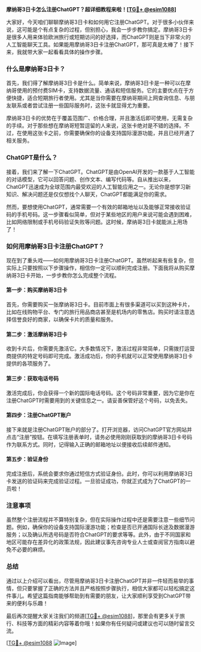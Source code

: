 **摩纳哥3日卡怎么注册ChatGPT？超详细教程来啦！[[TG💪+ @esim1088](https://t.me/s/esim1088)]**

大家好，今天咱们聊聊摩纳哥3日卡和如何用它注册ChatGPT。对于很多小伙伴来说，这可能是个有点复杂的过程，但别担心，我会一步步教你搞定。摩纳哥3日卡是很多人用来体验欧洲旅行或短期访问的好选择，而ChatGPT则是当下非常火的人工智能聊天工具。如果能用摩纳哥3日卡注册ChatGPT，那可真是太棒了！接下来，我就带大家一起看看具体的操作步骤。

### 什么是摩纳哥3日卡？

首先，我们得了解摩纳哥3日卡是什么。简单来说，摩纳哥3日卡是一种可以在摩纳哥使用的预付费SIM卡，支持数据流量、通话和短信服务。它的主要优点在于方便快捷，适合短期旅行者使用。尤其是当你需要在摩纳哥期间上网查询信息、与朋友联系或者尝试注册一些国际服务时，这张卡就显得尤为重要。

摩纳哥3日卡的优势在于覆盖范围广、价格合理，并且激活后即可使用，无需复杂的手续。对于那些想在摩纳哥短暂逗留的人来说，这张卡绝对是不错的选择。不过，在使用这张卡之前，你需要确保你的设备支持国际漫游功能，并且已经开通了相关服务。

### ChatGPT是什么？

接着，我们来了解一下ChatGPT。ChatGPT是由OpenAI开发的一款基于人工智能的对话模型，它可以回答问题、创作文本、编写代码等。自从推出以来，ChatGPT迅速成为全球范围内最受欢迎的人工智能应用之一。无论你是想学习新知识、解决问题还是仅仅想找个人聊天，ChatGPT都能满足你的需求。

然而，要想使用ChatGPT，通常需要一个有效的邮箱地址以及能够正常接收验证码的手机号码。这一步骤看似简单，但对于某些地区的用户来说可能会遇到困难，比如网络限制或手机号码验证失败等问题。这时候，摩纳哥3日卡就能派上用场了！

### 如何用摩纳哥3日卡注册ChatGPT？

现在到了重头戏——如何用摩纳哥3日卡注册ChatGPT。虽然听起来有些复杂，但实际上只要按照以下步骤操作，相信你一定可以顺利完成注册。下面我将从购买摩纳哥3日卡开始，一步步教你怎么完成整个流程。

#### 第一步：购买摩纳哥3日卡

首先，你需要购买一张摩纳哥3日卡。目前市面上有很多渠道可以买到这种卡片，比如在线购物平台、专门的旅行用品商店甚至是机场内的零售店。购买时请注意选择信誉良好的商家，以确保卡片的质量和服务。

#### 第二步：激活摩纳哥3日卡

收到卡片后，你需要先激活它。大多数情况下，激活过程非常简单，只需拨打运营商提供的特定号码即可完成。激活成功后，你的手机就可以正常使用摩纳哥3日卡提供的各项服务了。

#### 第三步：获取电话号码

激活完成后，你会获得一个新的国际电话号码。这个号码非常重要，因为它是你在注册ChatGPT时需要用到的关键信息之一。请妥善保管好这个号码，以免丢失。

#### 第四步：注册ChatGPT账户

接下来就是注册ChatGPT账户的部分了。打开浏览器，访问ChatGPT官方网站并点击“注册”按钮。在填写注册表单时，请务必使用刚刚获取到的摩纳哥3日卡号码作为联系方式。同时，记得输入正确的邮箱地址以便接收后续邮件通知。

#### 第五步：验证身份

完成注册后，系统会要求你通过短信方式验证身份。此时，你可以利用摩纳哥3日卡发送的验证码来完成验证过程。一旦验证成功，你就正式成为了ChatGPT的一员啦！

### 注意事项

虽然整个注册流程并不算特别复杂，但在实际操作过程中还是需要注意一些细节问题。例如，确保你的设备支持国际漫游功能；检查是否已开通国际长途及数据漫游服务；以及确认所选号码是否符合ChatGPT的要求等等。此外，由于不同国家和地区可能存在差异化的政策法规，因此建议事先咨询专业人士或查阅官方指南以避免不必要的麻烦。

### 总结

通过以上介绍可以看出，尽管用摩纳哥3日卡注册ChatGPT并非一件轻而易举的事情，但只要掌握了正确的方法并且严格按照步骤执行，相信大家都可以轻松搞定这件事儿。希望这篇指南能够帮助到有需要的朋友，让大家顺利享受到ChatGPT带来的便利与乐趣！

最后再次提醒大家关注我们的频道[[TG💪+ @esim1088](https://t.me/s/esim1088)]，那里会有更多关于旅行、科技等方面的精彩内容等着你哦！如果你有任何疑问或建议也可以随时留言交流。

[[TG💪+ @esim1088](https://t.me/s/esim1088) ![Image](https://i.postimg.cc/4NQfJmqS/Snipaste-2025-05-13-00-14-12.png)]
